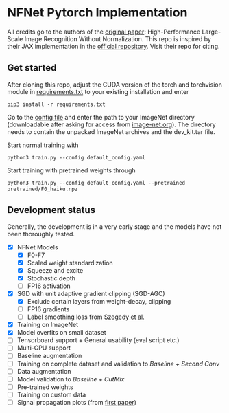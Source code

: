 # NFNet Pytorch Implementation

All credits go to the authors of the [original paper](https://arxiv.org/abs/2102.06171): High-Performance Large-Scale Image Recognition Without Normalization. This repo is inspired by their JAX implementation in the [official repository](https://github.com/deepmind/deepmind-research/blob/master/nfnets/). Visit their repo for citing.

## Get started
After cloning this repo, adjust the CUDA version of the torch and torchvision module in [requirements.txt](requirements.txt) to your existing installation and enter
```
pip3 install -r requirements.txt
```
Go to the [config file](default_config.yaml) and enter the path to your ImageNet directory (downloadable after asking for access from [image-net.org](http://www.image-net.org/challenges/LSVRC/2012/downloads.php#images)).
The directory needs to contain the unpacked ImageNet archives and the dev_kit.tar file.

Start normal training with
```
python3 train.py --config default_config.yaml
```

Start training with pretrained weights through
```
python3 train.py --config default_config.yaml --pretrained pretrained/F0_haiku.npz
```


## Development status
Generally, the development is in a very early stage
and the models have not been thoroughly tested.

- [x] NFNet Models
  - [x] F0-F7
  - [x] Scaled weight standardization
  - [x] Squeeze and excite
  - [x] Stochastic depth
  - [ ] FP16 activation
- [x] SGD with unit adaptive gradient clipping (SGD-AGC)
  - [x] Exclude certain layers from weight-decay, clipping
  - [ ] FP16 gradients
  - [ ] Label smoothing loss from [Szegedy et al.](https://arxiv.org/abs/1512.00567)
- [x] Training on ImageNet
- [x] Model overfits on small dataset
- [ ] Tensorboard support + General usability (eval script etc.)
- [ ] Multi-GPU support
- [ ] Baseline augmentation
- [ ] Training on complete dataset and validation to _Baseline + Second Conv_ 
- [ ] Data augmentation
- [ ] Model validation to _Baseline + CutMix_ 
- [ ] Pre-trained weights 
- [ ] Training on custom data
- [ ] Signal propagation plots (from [first paper](https://arxiv.org/abs/2101.08692))
